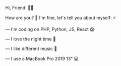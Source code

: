 Hi, Friend! 👋🏻

How are you? 🧐 I'm fine, let's tell you about myself: ⚡️

— I'm coding on PHP, Python, JS, React 😱

— I love the night time 🌌

— I like different music 🎵

— I use a MacBook Pro 2019 13" 💻 
